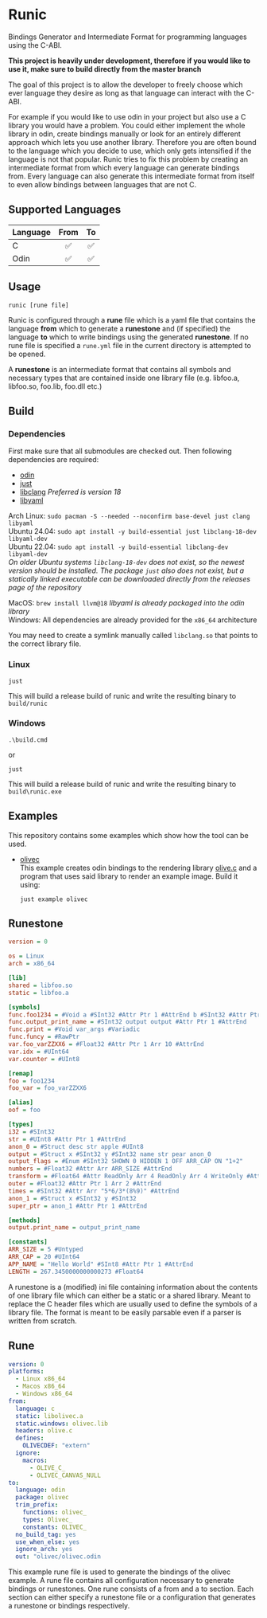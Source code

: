 # Runic

Bindings Generator and Intermediate Format for programming languages using the C-ABI.

**This project is heavily under development, therefore if you would like to use it, make sure to build directly from the master branch**

The goal of this project is to allow the developer to freely choose which ever language they desire as long as that language can interact with the C-ABI.

For example if you would like to use odin in your project but also use a C library you would have a problem. You could either implement the whole library in odin, create bindings manually or look for an entirely different approach which lets you use another library. Therefore you are often bound to the language which you decide to use, which only gets intensified if the language is not that popular. Runic tries to fix this problem by creating an intermediate format from which every language can generate bindings from. Every language can also generate this intermediate format from itself to even allow bindings between languages that are not C.

## Supported Languages

| Language | From  |  To   |
| -------- | :---: | :---: |
| C        |   ✅   |   ✅   |
| Odin     |   ✅   |   ✅   |

## Usage

```console
runic [rune file]
```

Runic is configured through a **rune** file which is a yaml file that contains the language **from** which to generate a **runestone** and (if specified) the language **to** which to write bindings using the generated **runestone**. If no rune file is specified a `rune.yml` file in the current directory is attempted to be opened.

A **runestone** is an intermediate format that contains all symbols and necessary types that are contained inside one library file (e.g. libfoo.a, libfoo.so, foo.lib, foo.dll etc.)

## Build

### Dependencies

First make sure that all submodules are checked out. Then following dependencies are required:

+ [odin](https://odin-lang.org)
+ [just](https://just.systems/)
+ [libclang](https://clang.llvm.org/docs/LibClang.html) *Preferred is version 18*
+ [libyaml](https://github.com/yaml/libyaml)

Arch Linux: `sudo pacman -S --needed --noconfirm base-devel just clang libyaml` <br>
Ubuntu 24.04: `sudo apt install -y build-essential just libclang-18-dev libyaml-dev` <br>
Ubuntu 22.04: `sudo apt install -y build-essential libclang-dev libyaml-dev` <br> *On older Ubuntu systems `libclang-18-dev` does not exist, so the newest version should be installed. The package `just` also does not exist, but a statically linked executable can be downloaded directly from the releases page of the repository*

MacOS: `brew install llvm@18` *libyaml is already packaged into the odin library* <br>
Windows: All dependencies are already provided for the `x86_64` architecture <br>

You may need to create a symlink manually called `libclang.so` that points to the correct library file.

### Linux

```console
just
```

This will build a release build of runic and write the resulting binary to `build/runic`

### Windows

```console
.\build.cmd
```

or
```console
just
```

This will build a release build of runic and write the resulting binary to `build\runic.exe`

## Examples

This repository contains some examples which show how the tool can be used.

+ [olivec](examples/olivec) <br> This example creates odin bindings to the rendering library [olive.c](https://github.com/tsoding/olive.c) and a program that uses said library to render an example image. Build it using:
  ```console
  just example olivec
  ```

## Runestone

```ini
version = 0

os = Linux
arch = x86_64

[lib]
shared = libfoo.so
static = libfoo.a

[symbols]
func.foo1234 = #Void a #SInt32 #Attr Ptr 1 #AttrEnd b #SInt32 #Attr Ptr 1 #AttrEnd
func.output_print_name = #SInt32 output output #Attr Ptr 1 #AttrEnd
func.print = #Void var_args #Variadic
func.funcy = #RawPtr
var.foo_varZZXX6 = #Float32 #Attr Ptr 1 Arr 10 #AttrEnd
var.idx = #UInt64
var.counter = #UInt8

[remap]
foo = foo1234
foo_var = foo_varZZXX6

[alias]
oof = foo

[types]
i32 = #SInt32
str = #UInt8 #Attr Ptr 1 #AttrEnd
anon_0 = #Struct desc str apple #UInt8
output = #Struct x #SInt32 y #SInt32 name str pear anon_0
output_flags = #Enum #SInt32 SHOWN 0 HIDDEN 1 OFF ARR_CAP ON "1+2"
numbers = #Float32 #Attr Arr ARR_SIZE #AttrEnd
transform = #Float64 #Attr ReadOnly Arr 4 ReadOnly Arr 4 WriteOnly #AttrEnd
outer = #Float32 #Attr Ptr 1 Arr 2 #AttrEnd
times = #SInt32 #Attr Arr "5*6/3*(8%9)" #AttrEnd
anon_1 = #Struct x #SInt32 y #SInt32
super_ptr = anon_1 #Attr Ptr 1 #AttrEnd

[methods]
output.print_name = output_print_name

[constants]
ARR_SIZE = 5 #Untyped
ARR_CAP = 20 #UInt64
APP_NAME = "Hello World" #SInt8 #Attr Ptr 1 #AttrEnd
LENGTH = 267.3450000000000273 #Float64
```

A runestone is a (modified) ini file containing information about the contents of one library file which can either be a static or a shared library. Meant to replace the C header files which are usually used to define the symbols of a library file. The format is meant to be easily parsable even if a parser is written from scratch.

## Rune

```yaml
version: 0
platforms:
  - Linux x86_64
  - Macos x86_64
  - Windows x86_64
from:
  language: c
  static: libolivec.a
  static.windows: olivec.lib
  headers: olive.c
  defines:
    OLIVECDEF: "extern"
  ignore:
    macros:
      - OLIVE_C_
      - OLIVEC_CANVAS_NULL
to:
  language: odin
  package: olivec
  trim_prefix:
    functions: olivec_
    types: Olivec_
    constants: OLIVEC_
  no_build_tag: yes
  use_when_else: yes
  ignore_arch: yes
  out: "olivec/olivec.odin
```

This example rune file is used to generate the bindings of the olivec example. A rune file contains all configuration necessary to generate bindings or runestones. One rune consists of a from and a to section. Each section can either specify a runestone file or a configuration that generates a runestone or bindings respectively.

